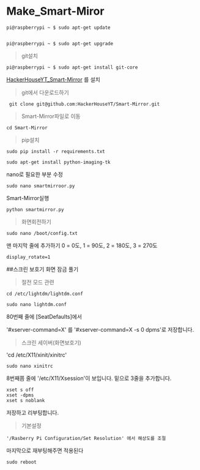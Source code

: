 # Make_Smart-Miror

    pi@raspberrypi ~ $ sudo apt-get update


    pi@raspberrypi ~ $ sudo apt-get upgrade

>git설치

    pi@raspberrypi ~ $ sudo apt-get install git-core

[HackerHouseYT_Smart-Mirror](https://github.com/HackerHouseYT/Smart-Mirror) 를 설치

>git에서 다운로드하기

     git clone git@github.com:HackerHouseYT/Smart-Mirror.git

>Smart-Mirror파일로 이동

    cd Smart-Mirror

>pip설치

    sudo pip install -r requirements.txt

    sudo apt-get install python-imaging-tk

nano로 필요한 부분 수정

    sudo nano smartmirroor.py

Smart-Mirror실행

    python smartmirror.py

>화면회전하기

    sudo nano /boot/config.txt

맨 마지막 줄에 추가하기 0 = 0도, 1 = 90도, 2 = 180도, 3 = 270도

    display_rotate=1

##스크린 보호기 화면 잠금 풀기

>절전 모드 관련

    cd /etc/lightdm/lightdm.conf
    
    sudo nano lightdm.conf

80번째 줄에 [SeatDefaults]에서

'#xserver-command=X' 를
'#xserver-command=X -s 0 dpms'로 저장합니다.

>스크린 세이버(화면보호기)

'cd /etc/X11/xinit/xinitrc'

    sudo nano xinitrc

8번째쯤 줄에 '/etc/X11/Xsession'이 보입니다.
밑으로 3줄을 추가합니다.

    xset s off
    xset -dpms
    xset s noblank

저장하고 리부팅합니다.

>기본설정

    '/Rasberry Pi Configuration/Set Resolution' 에서 해상도를 조절

마지막으로 재부팅해주면 적용된다

    sudo reboot
